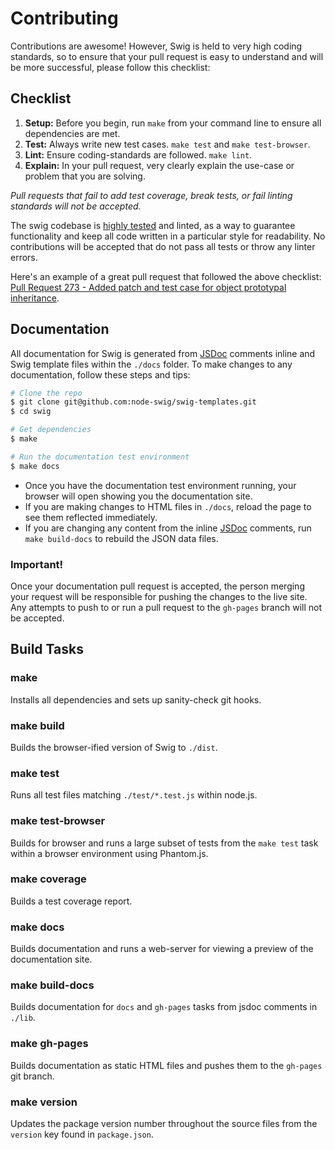 Contributing
============

Contributions are awesome! However, Swig is held to very high coding standards, so to ensure that your pull request is easy to understand and will be more successful, please follow this checklist:

Checklist
---------

1. **Setup:** Before you begin, run `make` from your command line to ensure all dependencies are met.
2. **Test:** Always write new test cases. `make test` and `make test-browser`.
3. **Lint:** Ensure coding-standards are followed. `make lint`.
4. **Explain:** In your pull request, very clearly explain the use-case or problem that you are solving.

_Pull requests that fail to add test coverage, break tests, or fail linting standards will not be accepted._

The swig codebase is [highly tested](http://node-swig.github.io/swig-templates/coverage.html) and linted, as a way to guarantee functionality and keep all code written in a particular style for readability. No contributions will be accepted that do not pass all tests or throw any linter errors.

Here's an example of a great pull request that followed the above checklist: [Pull Request 273 - Added patch and test case for object prototypal inheritance](https://github.com/paularmstrong/swig/pull/273).

Documentation
-------------

All documentation for Swig is generated from [JSDoc](http://usejsdoc.org) comments inline and Swig template files within the `./docs` folder. To make changes to any documentation, follow these steps and tips:

```sh
# Clone the repo
$ git clone git@github.com:node-swig/swig-templates.git
$ cd swig
```

```sh
# Get dependencies
$ make
```

```sh
# Run the documentation test environment
$ make docs
```

* Once you have the documentation test environment running, your browser will open showing you the documentation site.
* If you are making changes to HTML files in `./docs`, reload the page to see them reflected immediately.
* If you are changing any content from the inline [JSDoc](http://usejsdoc.org) comments, run `make build-docs` to rebuild the JSON data files.

### Important!

Once your documentation pull request is accepted, the person merging your request will be responsible for pushing the changes to the live site. Any attempts to push to or run a pull request to the `gh-pages` branch will not be accepted.

Build Tasks
-----------

### make

Installs all dependencies and sets up sanity-check git hooks.

### make build

Builds the browser-ified version of Swig to `./dist`.

### make test

Runs all test files matching `./test/*.test.js` within node.js.

### make test-browser

Builds for browser and runs a large subset of tests from the `make test` task within a browser environment using Phantom.js.

### make coverage

Builds a test coverage report.

### make docs

Builds documentation and runs a web-server for viewing a preview of the documentation site.

### make build-docs

Builds documentation for `docs` and `gh-pages` tasks from jsdoc comments in `./lib`.

### make gh-pages

Builds documentation as static HTML files and pushes them to the `gh-pages` git branch.

### make version

Updates the package version number throughout the source files from the `version` key found in `package.json`.

